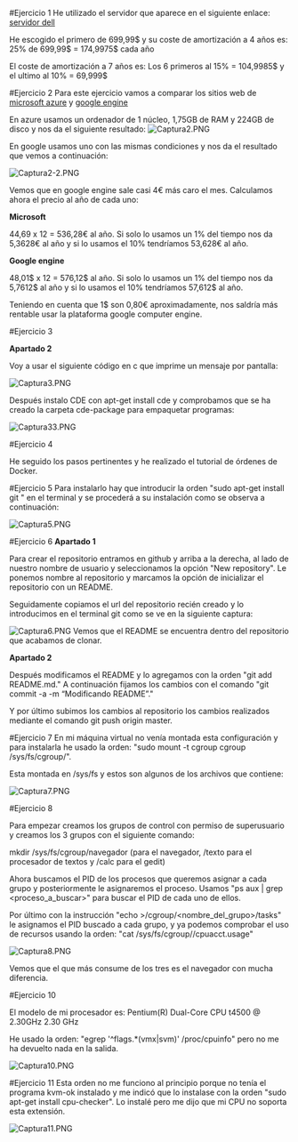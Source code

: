 #Ejercicio 1
He utilizado el servidor que aparece en el siguiente enlace:
[servidor dell](http://www.dell.com/us/p/xps-8700/pd.aspx?c=us&cs=19&l=en&s=dhs)

He escogido el primero de 699,99$ y su coste de amortización a 4 años es:
25% de 699,99$ = 174,9975$ cada año

El coste de amortización a 7 años  es:
Los 6 primeros al 15%  = 104,9985$ y el ultimo al 10% = 69,999$

#Ejercicio 2
Para este ejercicio vamos a comparar los sitios web de [microsoft azure](http://azure.microsoft.com/es-es/pricing/details/cloud-services/) y [google engine](https://cloud.google.com/products/calculator/#id=3ba97ab0-ea02-48e1-a35c-1b8b1d54e053) 

En azure usamos un ordenador de 1 núcleo, 1,75GB de RAM y 224GB de disco y nos da el siguiente resultado: ![Captura2.PNG](./Capturas/Captura2.PNG)

En google usamos uno con las mismas condiciones y nos da el resultado que vemos a continuación:

![Captura2-2.PNG](./Capturas/Captura2-2.PNG)

Vemos que en google engine sale casi 4€ más caro el mes. Calculamos ahora el precio al año de cada uno:

**Microsoft**

44,69 x 12 = 536,28€ al año. 
Si solo lo usamos un 1% del tiempo nos da 5,3628€ al año y si lo usamos el 10% tendríamos 53,628€ al año.

**Google engine**

48,01$ x 12 = 576,12$ al año. Si solo lo usamos un 1% del tiempo nos da 5,7612$ al año y si lo usamos el 10% tendríamos 57,612$ al año.

Teniendo en cuenta que 1$ son 0,80€ aproximadamente, nos saldría más rentable usar la plataforma google computer engine.

#Ejercicio 3

**Apartado 2**

Voy a usar el siguiente código en c que imprime un mensaje por pantalla:


![Captura3.PNG](./Capturas/Captura3.PNG)



Después instalo CDE con apt-get install cde y comprobamos que se ha creado la carpeta cde-package para empaquetar programas:


![Captura33.PNG](./Capturas/Captura33.PNG)

#Ejercicio 4

He seguido los pasos pertinentes y he realizado el tutorial de órdenes de Docker.

#Ejercicio 5
Para instalarlo hay que introducir la orden "sudo apt-get install git " en el terminal y se procederá a su instalación como se observa a continuación:


![Captura5.PNG](./Capturas/Captura5.PNG)

#Ejercicio 6
**Apartado 1**

Para crear el repositorio entramos en github y arriba a la derecha, al lado de nuestro nombre de usuario y seleccionamos la opción "New repository". Le ponemos nombre al repositorio y marcamos la opción de inicializar el repositorio con un README.

Seguidamente copiamos el url del repositorio recién creado y lo introducimos en el terminal git como se ve en la siguiente captura:


![Captura6.PNG](./Capturas/Captura6.PNG)
Vemos que el README se encuentra dentro del repositorio que acabamos de clonar.

**Apartado 2**

Después modificamos el README y lo agregamos con la orden "git add README.md." A continuación fijamos los cambios con el comando "git commit -a -m “Modificando README”."

Y por último subimos los cambios al repositorio los cambios realizados mediante el comando git push origin master.

#Ejercicio 7
En mi máquina virtual no venía montada esta configuración y para instalarla he usado la orden: "sudo mount -t cgroup cgroup /sys/fs/cgroup/".

Esta montada en /sys/fs y estos son algunos de los archivos que contiene:


![Captura7.PNG](./Capturas/Captura7.PNG)

#Ejercicio 8

Para empezar creamos los grupos de control con permiso de superusuario y creamos los 3 grupos con el siguiente comando:

mkdir /sys/fs/cgroup/navegador (para el navegador, /texto para el procesador de textos y /calc para el gedit)

Ahora buscamos el PID de los procesos que queremos asignar a cada grupo y posteriormente le asignaremos el proceso. Usamos "ps aux | grep <proceso_a_buscar>" para buscar el PID de cada uno de ellos.

Por último con la instrucción "echo <IDproceso> >/cgroup/<nombre_del_grupo>/tasks" le asignamos el PID buscado a cada grupo, y ya podemos comprobar el uso de recursos usando la orden: "cat /sys/fs/cgroup/<grupo>/cpuacct.usage"

![Captura8.PNG](./Capturas/Captura8.PNG)

Vemos que el que más consume de los tres es el navegador con mucha diferencia.

#Ejercicio 10

El modelo de mi procesador es: Pentium(R) Dual-Core CPU t4500 @ 2.30GHz 2.30 GHz

He usado la orden: "egrep '^flags.*(vmx|svm)' /proc/cpuinfo" pero no me ha devuelto nada en la salida.

![Captura10.PNG](./Capturas/Captura10.PNG)

#Ejercicio 11
Esta orden no me funciono al principio porque no tenía el programa kvm-ok instalado y me indicó que lo instalase con la orden "sudo apt-get install cpu-checker".
Lo instalé pero me dijo que mi CPU no soporta esta extensión.

![Captura11.PNG](./Capturas/Captura11.PNG)
